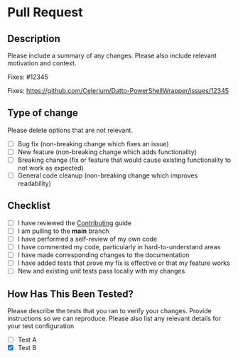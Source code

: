 # Pull Request

## Description

Please include a summary of any changes. Please also include relevant motivation and context.

Fixes: #12345

Fixes: <https://github.com/Celerium/Datto-PowerShellWrapper/issues/12345>

## Type of change

Please delete options that are not relevant.

- [ ] Bug fix (non-breaking change which fixes an issue)
- [ ] New feature (non-breaking change which adds functionality)
- [ ] Breaking change (fix or feature that would cause existing functionality to not work as expected)
- [ ] General code cleanup (non-breaking change which improves readability)

## Checklist

- [ ] I have reviewed the [Contributing](https://github.com/Celerium/Datto-PowerShellWrapper/blob/main/.github/CONTRIBUTING.md) guide
- [ ] I am pulling to the **main** branch
- [ ] I have performed a self-review of my own code
- [ ] I have commented my code, particularly in hard-to-understand areas
- [ ] I have made corresponding changes to the documentation
- [ ] I have added tests that prove my fix is effective or that my feature works
- [ ] New and existing unit tests pass locally with my changes

## How Has This Been Tested?

Please describe the tests that you ran to verify your changes. Provide instructions so we can reproduce. Please also list any relevant details for your test configuration

- [ ] Test A
- [x] Test B
